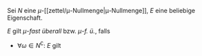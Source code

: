 Sei $N$ eine $\mu$-[[zettel/μ-Nullmenge|μ-Nullmenge]], $E$ eine beliebige Eigenschaft.

$E$ gilt *$\mu$-fast überall* bzw. *$\mu$-f. ü.*, falls
- $\forall \omega \in N^\complement :$ $E$ gilt